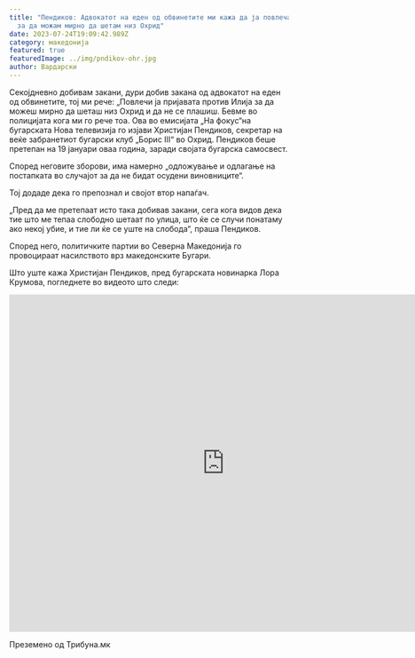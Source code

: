 ```yaml
---
title: "Пендиков: Адвокатот на еден од обвинетите ми кажа да ја повлечам тужбата
  за да можам мирно да шетам низ Охрид"
date: 2023-07-24T19:09:42.989Z
category: македонија
featured: true
featuredImage: ../img/pndikov-ohr.jpg
author: Вардарски
---
```

<!--StartFragment-->

Секојдневно добивам закани, дури добив закана од адвокатот на еден од обвинетите, тој ми рече: „Повлечи ја пријавата против Илија за да можеш мирно да шеташ низ Охрид и да не се плашиш. Бевме во полицијата кога ми го рече тоа. Ова во емисијата „На фокус“на бугарската Нова телевизија го изјави Христијан Пендиков, секретар на веќе забранетиот бугарски клуб „Борис III“ во Охрид. Пендиков беше претепан на 19 јануари оваа година, заради својата бугарска самосвест.

Според неговите зборови, има намерно „одложување и одлагање на постапката во случајот за да не бидат осудени виновниците“.

Тој додаде дека го препознал и својот втор напаѓач.

„Пред да ме претепаат исто така добивав закани, сега кога видов дека тие што ме тепаа слободно шетаат по улица, што ќе се случи понатаму ако некој убие, и тие ли ќе се уште на слобода“, праша Пендиков.

Според него, политичките партии во Северна Македонија го провоцираат насилството врз македонските Бугари.

Што уште кажа Христијан Пендиков, пред бугарската новинарка Лора Крумова, погледнете во видеото што следи:

<!--EndFragment--><iframe width="775" height="608" src="https://www.youtube.com/embed/xF622_16BvU" title="Християн Пендиков: Получавам заплахи от адвоката на обвиняемия по делото" frameborder="0" allow="accelerometer; autoplay; clipboard-write; encrypted-media; gyroscope; picture-in-picture; web-share" allowfullscreen></iframe>



Преземено од Трибуна.мк